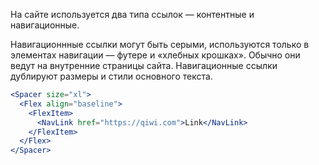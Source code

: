 На сайте используется два типа ссылок — контентные и навигационные.

Навигационнные ссылки могут быть серыми, используются только в элементах навигации — футере и «хлебных крошках». Обычно они ведут на внутренние страницы сайта. Навигационные ссылки дублируют размеры и стили основного текста.

```jsx
<Spacer size="xl">
  <Flex align="baseline">
    <FlexItem>
      <NavLink href="https://qiwi.com">Link</NavLink>  
    </FlexItem>
  </Flex>
</Spacer>
```
